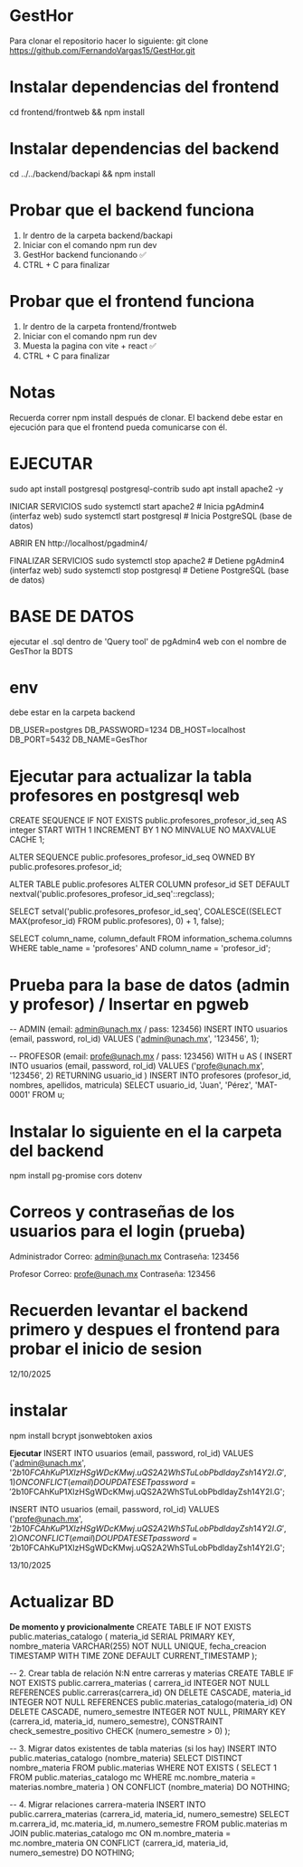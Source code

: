 # GestHor
Para clonar el repositorio hacer lo siguiente:
git clone https://github.com/FernandoVargas15/GestHor.git

# Instalar dependencias del frontend
cd frontend/frontweb && npm install

# Instalar dependencias del backend
cd ../../backend/backapi && npm install

# Probar que el backend funciona
1. Ir dentro de la carpeta backend/backapi
2. Iniciar con el comando npm run dev
3. GestHor backend funcionando ✅
3. CTRL + C para finalizar

# Probar que el frontend funciona
1. Ir dentro de la carpeta frontend/frontweb
2. Iniciar con el comando npm run dev
3. Muesta la pagina con vite + react ✅
4. CTRL + C para finalizar

# Notas
Recuerda correr npm install después de clonar.
El backend debe estar en ejecución para que el frontend pueda comunicarse con él.


# EJECUTAR
sudo apt install postgresql postgresql-contrib
sudo apt install apache2 -y

INICIAR SERVICIOS
sudo systemctl start apache2      # Inicia pgAdmin4 (interfaz web)
sudo systemctl start postgresql   # Inicia PostgreSQL (base de datos)

ABRIR EN http://localhost/pgadmin4/

FINALIZAR SERVICIOS
sudo systemctl stop apache2       # Detiene pgAdmin4 (interfaz web)
sudo systemctl stop postgresql    # Detiene PostgreSQL (base de datos)

# BASE DE DATOS
ejecutar el .sql dentro de 'Query tool' de pgAdmin4 web con el nombre de GesThor la BDTS 

# env
debe estar en la carpeta backend

DB_USER=postgres
DB_PASSWORD=1234
DB_HOST=localhost
DB_PORT=5432
DB_NAME=GesThor


# Ejecutar para actualizar la tabla profesores en postgresql web
CREATE SEQUENCE IF NOT EXISTS public.profesores_profesor_id_seq 
    AS integer 
    START WITH 1 
    INCREMENT BY 1 
    NO MINVALUE 
    NO MAXVALUE 
    CACHE 1;

ALTER SEQUENCE public.profesores_profesor_id_seq 
    OWNED BY public.profesores.profesor_id;

ALTER TABLE public.profesores 
    ALTER COLUMN profesor_id SET DEFAULT nextval('public.profesores_profesor_id_seq'::regclass);

SELECT setval('public.profesores_profesor_id_seq', 
    COALESCE((SELECT MAX(profesor_id) FROM public.profesores), 0) + 1, 
    false);

SELECT 
    column_name, 
    column_default 
FROM information_schema.columns 
WHERE table_name = 'profesores' 
  AND column_name = 'profesor_id';


# Prueba para la base de datos (admin y profesor) / Insertar en pgweb
-- ADMIN (email: admin@unach.mx / pass: 123456)
INSERT INTO usuarios (email, password, rol_id)
VALUES ('admin@unach.mx', '123456', 1);

-- PROFESOR (email: profe@unach.mx / pass: 123456)
WITH u AS (
  INSERT INTO usuarios (email, password, rol_id)
  VALUES ('profe@unach.mx', '123456', 2)
  RETURNING usuario_id
)
INSERT INTO profesores (profesor_id, nombres, apellidos, matricula)
SELECT usuario_id, 'Juan', 'Pérez', 'MAT-0001' FROM u;

# Instalar lo siguiente en el la carpeta del backend
npm install pg-promise cors dotenv

# Correos y contraseñas de los usuarios para el login (prueba)
Administrador
Correo: admin@unach.mx
Contraseña: 123456

Profesor
Correo: profe@unach.mx
Contraseña: 123456

# Recuerden levantar el backend primero y despues el frontend para probar el inicio de sesion

12/10/2025
# instalar
npm install bcrypt jsonwebtoken axios

**Ejecutar**
INSERT INTO usuarios (email, password, rol_id) 
VALUES ('admin@unach.mx', '$2b$10$FCAhKuP1XlzHSgWDcKMwj.uQS2A2WhSTuLobPbdldayZsh14Y2I.G', 1)
ON CONFLICT (email) DO UPDATE SET password = '$2b$10$FCAhKuP1XlzHSgWDcKMwj.uQS2A2WhSTuLobPbdldayZsh14Y2I.G';

INSERT INTO usuarios (email, password, rol_id) 
VALUES ('profe@unach.mx', '$2b$10$FCAhKuP1XlzHSgWDcKMwj.uQS2A2WhSTuLobPbdldayZsh14Y2I.G', 2)
ON CONFLICT (email) DO UPDATE SET password = '$2b$10$FCAhKuP1XlzHSgWDcKMwj.uQS2A2WhSTuLobPbdldayZsh14Y2I.G';



13/10/2025
# Actualizar BD
**De momento y provicionalmente**
CREATE TABLE IF NOT EXISTS public.materias_catalogo (
    materia_id SERIAL PRIMARY KEY,
    nombre_materia VARCHAR(255) NOT NULL UNIQUE,
    fecha_creacion TIMESTAMP WITH TIME ZONE DEFAULT CURRENT_TIMESTAMP
);

-- 2. Crear tabla de relación N:N entre carreras y materias
CREATE TABLE IF NOT EXISTS public.carrera_materias (
    carrera_id INTEGER NOT NULL REFERENCES public.carreras(carrera_id) ON DELETE CASCADE,
    materia_id INTEGER NOT NULL REFERENCES public.materias_catalogo(materia_id) ON DELETE CASCADE,
    numero_semestre INTEGER NOT NULL,
    PRIMARY KEY (carrera_id, materia_id, numero_semestre),
    CONSTRAINT check_semestre_positivo CHECK (numero_semestre > 0)
);

-- 3. Migrar datos existentes de tabla materias (si los hay)
INSERT INTO public.materias_catalogo (nombre_materia)
SELECT DISTINCT nombre_materia
FROM public.materias
WHERE NOT EXISTS (
    SELECT 1 FROM public.materias_catalogo mc 
    WHERE mc.nombre_materia = materias.nombre_materia
)
ON CONFLICT (nombre_materia) DO NOTHING;

-- 4. Migrar relaciones carrera-materia
INSERT INTO public.carrera_materias (carrera_id, materia_id, numero_semestre)
SELECT 
    m.carrera_id,
    mc.materia_id,
    m.numero_semestre
FROM public.materias m
JOIN public.materias_catalogo mc ON m.nombre_materia = mc.nombre_materia
ON CONFLICT (carrera_id, materia_id, numero_semestre) DO NOTHING;